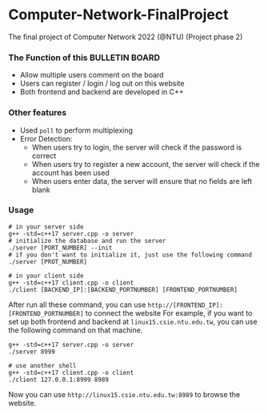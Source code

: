 # Computer-Network-FinalProject
The final project of Computer Network 2022 (@NTU) (Project phase 2)

### The Function of this BULLETIN BOARD
- Allow multiple users comment on the board 
- Users can register / login / log out on this website
- Both frontend and backend are developed in C++

### Other features
- Used `poll` to perform multiplexing
- Error Detection: 
    - When users try to login, the server will check if the password is correct
    - When users try to register a new account, the server will check if the account has been used
    - When users enter data, the server will ensure that no fields are left blank

### Usage
```shell
# in your server side
g++ -std=c++17 server.cpp -o server
# initialize the database and run the server
./server [PORT_NUMBER] --init
# if you don't want to initialize it, just use the following command
./server [PROT_NUMBER]

# in your client side
g++ -std=c++17 client.cpp -o client
./client [BACKEND_IP]:[BACKEND_PORTNUMBER] [FRONTEND_PORTNUMBER]
```
After run all these command, you can use `http://[FRONTEND_IP]:[FRONTEND_PORTNUMBER]` to connect the website
For example, if you want to set up both frontend and backend at `linux15.csie.ntu.edu.tw`, you can use the following command on that machine.
```shell
g++ -std=c++17 server.cpp -o server
./server 8999

# use another shell
g++ -std=c++17 client.cpp -o client
./client 127.0.0.1:8999 8989
```
Now you can use `http://linux15.csie.ntu.edu.tw:8989` to browse the website.